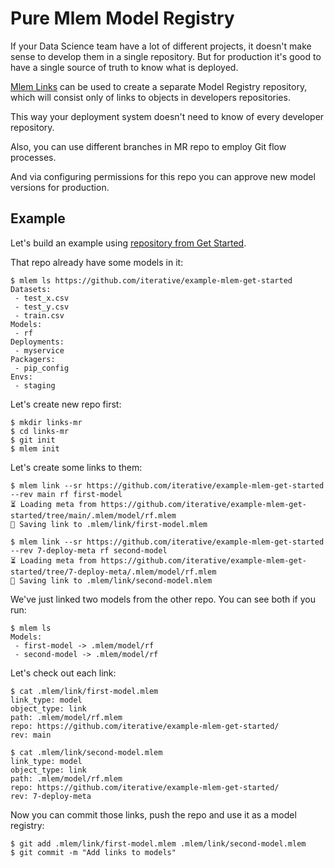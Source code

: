 # Pure Mlem Model Registry

If your Data Science team have a lot of different projects, it doesn't make
sense to develop them in a single repository. But for production it's good to
have a single source of truth to know what is deployed.

[Mlem Links](/doc/user-guide/linking) can be used to create a separate Model
Registry repository, which will consist only of links to objects in developers
repositories.

This way your deployment system doesn't need to know of every developer
repository.

Also, you can use different branches in MR repo to employ Git flow processes.

And via configuring permissions for this repo you can approve new model versions
for production.

<!-- TODO:
Setup 2 "research" repos and MR repo and show the process of deploying new model.
We need to give some example repo with links here and instead move everything below to User Guide for Links. And just give here a link to that User Guide
-->

## Example

Let's build an example using
[repository from Get Started](https://github.com/iterative/example-mlem-get-started).

That repo already have some models in it:

```cli
$ mlem ls https://github.com/iterative/example-mlem-get-started
Datasets:
 - test_x.csv
 - test_y.csv
 - train.csv
Models:
 - rf
Deployments:
 - myservice
Packagers:
 - pip_config
Envs:
 - staging
```

Let's create new repo first:

```shell
$ mkdir links-mr
$ cd links-mr
$ git init
$ mlem init
```

Let's create some links to them:

```
$ mlem link --sr https://github.com/iterative/example-mlem-get-started --rev main rf first-model
⏳️ Loading meta from https://github.com/iterative/example-mlem-get-started/tree/main/.mlem/model/rf.mlem
💾 Saving link to .mlem/link/first-model.mlem

$ mlem link --sr https://github.com/iterative/example-mlem-get-started --rev 7-deploy-meta rf second-model
⏳️ Loading meta from https://github.com/iterative/example-mlem-get-started/tree/7-deploy-meta/.mlem/model/rf.mlem
💾 Saving link to .mlem/link/second-model.mlem
```

We've just linked two models from the other repo. You can see both if you run:

```cli
$ mlem ls
Models:
 - first-model -> .mlem/model/rf
 - second-model -> .mlem/model/rf
```

Let's check out each link:

```shell
$ cat .mlem/link/first-model.mlem
link_type: model
object_type: link
path: .mlem/model/rf.mlem
repo: https://github.com/iterative/example-mlem-get-started/
rev: main

$ cat .mlem/link/second-model.mlem
link_type: model
object_type: link
path: .mlem/model/rf.mlem
repo: https://github.com/iterative/example-mlem-get-started/
rev: 7-deploy-meta
```

Now you can commit those links, push the repo and use it as a model registry:

```shell
$ git add .mlem/link/first-model.mlem .mlem/link/second-model.mlem
$ git commit -m "Add links to models"
```

